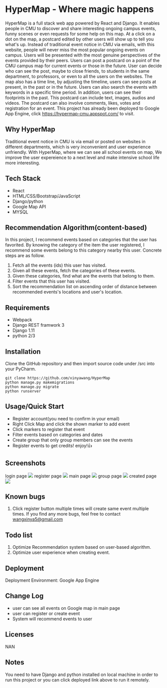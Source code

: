 # HyperMap - Where magic happens
HyperMap is a full stack web app powered by React and Django. It enables people in CMU to discover and share interesting ongoing campus events, funny scenes or even requests for some help on this map. At a click on a dot on the map, a postcard edited by other users will show up to tell you what's up. Instead of traditional event notice in CMU via emails, with this website, people will never miss the most popular ongoing events on campus. Users will be presented with the most genuine perspectives of the events provided by their peers. Users can post a postcard on a point of the CMU campus map for current events or those in the future. User can decide who can see the post, maybe to close friends, to students in the same department, to professors, or even to all the users on the websites. The map also has a time line, by adjusting the timeline, users can see posts at present, in the past or in the future. Users can also search the events with keywords in a specific time period. In addition, users can see their footprints in the past. This postcard can include text, images, audios and videos. The postcard can also involve comments, likes, votes and registration for an event. This project has already been deployed to Google App Engine, click https://hypermap-cmu.appspot.com/ to visit.

## Why HyperMap
Traditional event notice in CMU is via email or posted on websites in different departments, which is very inconvenient and user experience unfriendly. With HyperMap, where we can see all school events on map, We improve the user expereience to a next level and make intensive school life more interesting.

## Tech Stack
* React
* HTML/CSS/Bootstrap/JavaScript
* Django/python
* Google Map API
* MYSQL

## Recommendation Algorithm(content-based)
In this project, I recommend events based on categories that the user has favorited. By knowing the category of the item the user registered, I recommend some events belong to this category nearby this user. Concrete steps are as follow. <br>
1. Fetch all the events (ids) this user has visited. 
2. Given all these events, fetch the categories of these events. 
3. Given these categories, find what are the events that belong to them. 
4. Filter events that this user has visited. 
5. Sort the recommendation list on ascending order of distance between recommended events's locations and user's location.

## Requirements
* Webpack
* Django REST framwork 3
* Django 1.11
* python 2/3

## Installation
Clone the GitHub repository and then import source code under /src into your PyCharm.

```
git clone https://github.com/xinyawang/HyperMap
python manage.py makemigrations
python manage.py migrate
python runserver
```


## Usage/Quick Start
* Register account(you need to confirm in your email)
* Right Click Map and click the shown marker to add event
* Click markers to register that event
* Filter events based on categories and dates
* Create group that only group members can see the events
* Register events to get credits! enjoy!:+1:

## Screenshots
login page
![](https://github.com/weijian2/HyperMap/raw/master/demoPics/login.png)
register page
![](https://github.com/weijian2/HyperMap/raw/master/demoPics/register.png)
main page
![](https://github.com/weijian2/HyperMap/raw/master/demoPics/mainPage.png)
group page
![](https://github.com/weijian2/HyperMap/raw/master/demoPics/group.png)
created page
![](https://github.com/weijian2/HyperMap/raw/master/demoPics/created.png)

## Known bugs
1. Click register button multiple times will create same event multiple times.
If you find any more bugs, feel free to contact wangxinya5@gmail.com

## Todo list
1. Optimize Recommendation system based on user-based algorithm.
2. Optimize user experience when creating event.

## Deployment
Deployment Environment: Google App Engine <br>


## Change Log
* user can see all events on Google map in main page
* user can register or create event
* System will recommend events to user

## Licenses
NAN

## Notes
You need to have Django and python installed on local machine in order to run this project or you can click deployed link above to run it remotely.

